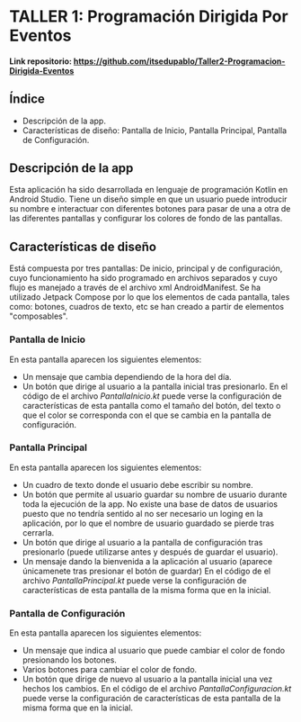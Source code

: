 # TALLER 1: Programación Dirigida Por Eventos
#### Link repositorio: https://github.com/itsedupablo/Taller2-Programacion-Dirigida-Eventos
## Índice
- Descripción de la app.
- Características de diseño: Pantalla de Inicio, Pantalla Principal, Pantalla de Configuración.
## Descripción de la app
Esta aplicación ha sido desarrollada en lenguaje de programación Kotlin en Android Studio. 
Tiene un diseño simple en que un usuario puede introducir su nombre e interactuar con diferentes botones para pasar de una a otra de las diferentes pantallas y configurar los colores de fondo de las pantallas.
## Características de diseño
Está compuesta por tres pantallas: De inicio, principal y de configuración, cuyo funcionamiento ha sido programado en archivos separados y cuyo flujo es manejado a través de el archivo xml AndroidManifest. Se ha utilizado Jetpack Compose por lo que los elementos de cada pantalla, tales como: botones, cuadros de texto, etc se han creado a partir de elementos "composables".
### **Pantalla de Inicio**
En esta pantalla aparecen los siguientes elementos: 
- Un mensaje que cambia dependiendo de la hora del día.
- Un botón que dirige al usuario a la pantalla inicial tras presionarlo.
En el código de el archivo *PantallaInicio.kt* puede verse la configuración de características de esta pantalla como el tamaño del botón, del texto o que el color se corresponda con el que se cambia en la pantalla de configuración.
### **Pantalla Principal**
En esta pantalla aparecen los siguientes elementos: 
- Un cuadro de texto donde el usuario debe escribir su nombre.
- Un botón que permite al usuario guardar su nombre de usuario durante toda la ejecución de la app. No existe una base de datos de usuarios puesto que no tendría sentido al no ser necesario un loging en la aplicación, por lo que el nombre de usuario guardado se pierde tras cerrarla.
- Un botón que dirige al usuario a la pantalla de configuración tras presionarlo (puede utilizarse antes y después de guardar el usuario).
- Un mensaje dando la bienvenida a la aplicación al usuario (aparece únicamenete tras presionar el botón de guardar)
En el código de el archivo *PantallaPrincipal.kt* puede verse la configuración de características de esta pantalla de la misma forma que en la inicial.
### **Pantalla de Configuración**
En esta pantalla aparecen los siguientes elementos: 
- Un mensaje que indica al usuario que puede cambiar el color de fondo presionando los botones.
- Varios botones para cambiar el color de fondo. 
- Un botón que dirige de nuevo al usuario a la pantalla inicial una vez hechos los cambios.
En el código de el archivo *PantallaConfiguracion.kt* puede verse la configuración de características de esta pantalla de la misma forma que en la inicial.




